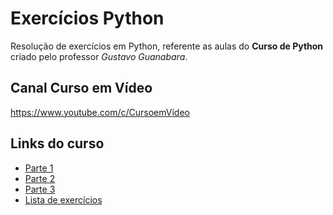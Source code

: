 # Exercícios Python
Resolução de exercícios em Python, referente as aulas do **Curso de Python** criado pelo professor *Gustavo Guanabara*.

## Canal Curso em Vídeo
https://www.youtube.com/c/CursoemVídeo

## Links do curso
* [Parte 1](https://www.youtube.com/playlist?list=PLHz_AreHm4dlKP6QQCekuIPky1CiwmdI6) <br/>
* [Parte 2](https://www.youtube.com/playlist?list=PLHz_AreHm4dk_nZHmxxf_J0WRAqy5Czye) <br/>
* [Parte 3](https://www.youtube.com/playlist?list=PLHz_AreHm4dksnH2jVTIVNviIMBVYyFnH) <br/>
* [Lista de exercícios](https://www.youtube.com/playlist?list=PLHz_AreHm4dm6wYOIW20Nyg12TAjmMGT-)


